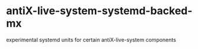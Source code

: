 # antiX-live-system-systemd-backed-mx

experimental systemd units for certain antiX-live-system components
